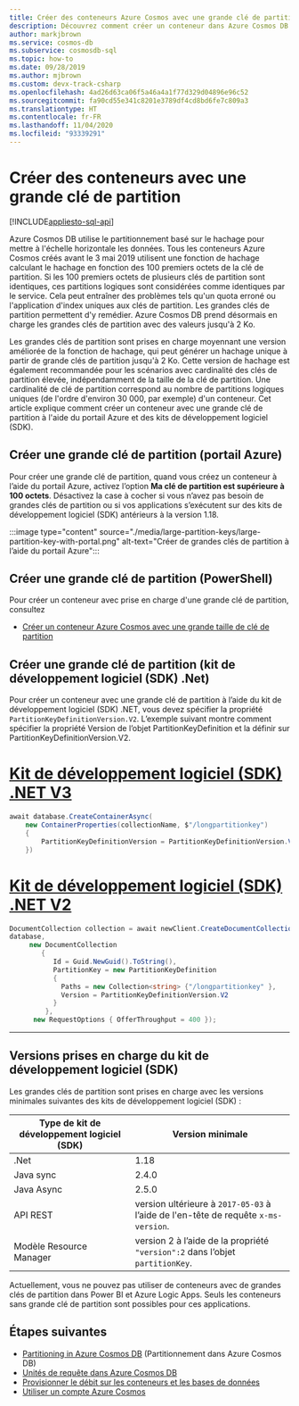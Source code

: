 ```yaml
---
title: Créer des conteneurs Azure Cosmos avec une grande clé de partition
description: Découvrez comment créer un conteneur dans Azure Cosmos DB avec une grande clé de partition à l’aide du portail Azure et de différents kits de développement logiciel (SDK).
author: markjbrown
ms.service: cosmos-db
ms.subservice: cosmosdb-sql
ms.topic: how-to
ms.date: 09/28/2019
ms.author: mjbrown
ms.custom: devx-track-csharp
ms.openlocfilehash: 4ad26d63ca06f5a46a4a1f77d329d04896e96c52
ms.sourcegitcommit: fa90cd55e341c8201e3789df4cd8bd6fe7c809a3
ms.translationtype: HT
ms.contentlocale: fr-FR
ms.lasthandoff: 11/04/2020
ms.locfileid: "93339291"
---
```

# <a name="create-containers-with-large-partition-key"></a>Créer des conteneurs avec une grande clé de partition
[!INCLUDE[appliesto-sql-api](includes/appliesto-sql-api.md)]

Azure Cosmos DB utilise le partitionnement basé sur le hachage pour mettre à l'échelle horizontale les données. Tous les conteneurs Azure Cosmos créés avant le 3 mai 2019 utilisent une fonction de hachage calculant le hachage en fonction des 100 premiers octets de la clé de partition. Si les 100 premiers octets de plusieurs clés de partition sont identiques, ces partitions logiques sont considérées comme identiques par le service. Cela peut entraîner des problèmes tels qu'un quota erroné ou l'application d'index uniques aux clés de partition. Les grandes clés de partition permettent d'y remédier. Azure Cosmos DB prend désormais en charge les grandes clés de partition avec des valeurs jusqu'à 2 Ko.

Les grandes clés de partition sont prises en charge moyennant une version améliorée de la fonction de hachage, qui peut générer un hachage unique à partir de grande clés de partition jusqu'à 2 Ko. Cette version de hachage est également recommandée pour les scénarios avec cardinalité des clés de partition élevée, indépendamment de la taille de la clé de partition. Une cardinalité de clé de partition correspond au nombre de partitions logiques uniques (de l'ordre d'environ 30 000, par exemple) d'un conteneur. Cet article explique comment créer un conteneur avec une grande clé de partition à l'aide du portail Azure et des kits de développement logiciel (SDK).

## <a name="create-a-large-partition-key-azure-portal"></a>Créer une grande clé de partition (portail Azure)

Pour créer une grande clé de partition, quand vous créez un conteneur à l’aide du portail Azure, activez l’option **Ma clé de partition est supérieure à 100 octets**. Désactivez la case à cocher si vous n’avez pas besoin de grandes clés de partition ou si vos applications s’exécutent sur des kits de développement logiciel (SDK) antérieurs à la version 1.18.

:::image type="content" source="./media/large-partition-keys/large-partition-key-with-portal.png" alt-text="Créer de grandes clés de partition à l’aide du portail Azure":::

## <a name="create-a-large-partition-key-powershell"></a>Créer une grande clé de partition (PowerShell)

Pour créer un conteneur avec prise en charge d'une grande clé de partition, consultez

* [Créer un conteneur Azure Cosmos avec une grande taille de clé de partition](manage-with-powershell.md#create-container-big-pk)

## <a name="create-a-large-partition-key-net-sdk"></a>Créer une grande clé de partition (kit de développement logiciel (SDK) .Net)

Pour créer un conteneur avec une grande clé de partition à l’aide du kit de développement logiciel (SDK) .NET, vous devez spécifier la propriété `PartitionKeyDefinitionVersion.V2`. L’exemple suivant montre comment spécifier la propriété Version de l’objet PartitionKeyDefinition et la définir sur PartitionKeyDefinitionVersion.V2.

# <a name="net-sdk-v3"></a>[Kit de développement logiciel (SDK) .NET V3](#tab/dotnetv3)

```csharp
await database.CreateContainerAsync(
    new ContainerProperties(collectionName, $"/longpartitionkey")
    {
        PartitionKeyDefinitionVersion = PartitionKeyDefinitionVersion.V2,
    })
```

# <a name="net-sdk-v2"></a>[Kit de développement logiciel (SDK) .NET V2](#tab/dotnetv2)

```csharp
DocumentCollection collection = await newClient.CreateDocumentCollectionAsync(
database,
     new DocumentCollection
        {
           Id = Guid.NewGuid().ToString(),
           PartitionKey = new PartitionKeyDefinition
           {
             Paths = new Collection<string> {"/longpartitionkey" },
             Version = PartitionKeyDefinitionVersion.V2
           }
         },
      new RequestOptions { OfferThroughput = 400 });
```
---

## <a name="supported-sdk-versions"></a>Versions prises en charge du kit de développement logiciel (SDK)

Les grandes clés de partition sont prises en charge avec les versions minimales suivantes des kits de développement logiciel (SDK) :

|Type de kit de développement logiciel (SDK)  | Version minimale   |
|---------|---------|
|.Net     |    1.18     |
|Java sync     |   2.4.0      |
|Java Async   |  2.5.0        |
| API REST | version ultérieure à `2017-05-03` à l’aide de l'en-tête de requête `x-ms-version`.|
| Modèle Resource Manager | version 2 à l’aide de la propriété `"version":2` dans l’objet `partitionKey`. |

Actuellement, vous ne pouvez pas utiliser de conteneurs avec de grandes clés de partition dans Power BI et Azure Logic Apps. Seuls les conteneurs sans grande clé de partition sont possibles pour ces applications.

## <a name="next-steps"></a>Étapes suivantes

* [Partitioning in Azure Cosmos DB](partitioning-overview.md) (Partitionnement dans Azure Cosmos DB)
* [Unités de requête dans Azure Cosmos DB](request-units.md)
* [Provisionner le débit sur les conteneurs et les bases de données](set-throughput.md)
* [Utiliser un compte Azure Cosmos](./account-databases-containers-items.md)